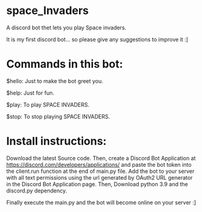 # space_Invaders
A discord bot thet lets you play Space invaders.

It is my first discord bot... so please give any suggestions to improve it :]

# Commands in this bot:

$hello: Just to make the bot greet you.

$help: Just for fun.

$play: To play SPACE INVADERS.

$stop: To stop playing SPACE INVADERS.

# Install instructions:
Download the latest Source code.
Then, create a Discord Bot Application at https://discord.com/developers/applications/ and paste the bot token into the client.run function at the end of main.py file.
Add the bot to your server with all text permissions using the url generated by OAuth2 URL generator in the Discord Bot Application page.
Then, Download python 3.9 and the discord.py dependency. 

Finally execute the main.py and the bot will become online on your server :]
